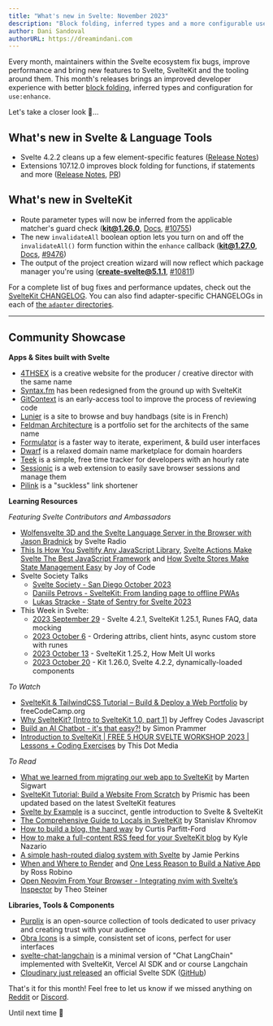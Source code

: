 ```yaml
---
title: "What's new in Svelte: November 2023"
description: "Block folding, inferred types and a more configurable use:enhance"
author: Dani Sandoval
authorURL: https://dreamindani.com
---
```


Every month, maintainers within the Svelte ecosystem fix bugs, improve performance and bring new features to Svelte, SvelteKit and the tooling around them. This month's releases brings an improved developer experience with better [block folding](https://code.visualstudio.com/docs/editor/codebasics#_folding), inferred types and configuration for `use:enhance`.

Let's take a closer look 👀...

## What's new in Svelte & Language Tools
- Svelte 4.2.2 cleans up a few element-specific features ([Release Notes](https://github.com/sveltejs/svelte/blob/master/packages/svelte/CHANGELOG.md#422))
- Extensions 107.12.0 improves block folding for functions, if statements and more ([Release Notes](https://github.com/sveltejs/language-tools/releases/tag/extensions-107.12.0), [PR](https://github.com/sveltejs/language-tools/pull/2169))

## What's new in SvelteKit
- Route parameter types will now be inferred from the applicable matcher's guard check (**kit@1.26.0**, [Docs](https://kit.svelte.dev/docs/advanced-routing#matching), [#10755](https://github.com/sveltejs/kit/pull/10755))
- The new `invalidateAll` boolean option lets you turn on and off the `invalidateAll()` form function within the `enhance` callback (**kit@1.27.0**, [Docs](https://kit.svelte.dev/docs/form-actions#progressive-enhancement-use-enhance), [#9476](https://github.com/sveltejs/kit/issues/9476))
- The output of the project creation wizard will now reflect which package manager you're using (**create-svelte@5.1.1**, [#10811](https://github.com/sveltejs/kit/pull/10811))

For a complete list of bug fixes and performance updates, check out the [SvelteKit CHANGELOG](https://github.com/sveltejs/kit/blob/master/packages/kit/CHANGELOG.md). You can also find adapter-specific CHANGELOGs in each of [the `adapter` directories](https://github.com/sveltejs/kit/tree/master/packages).

---

## Community Showcase

**Apps & Sites built with Svelte**
- [4THSEX](https://4thsex.com/) is a creative website for the producer / creative director with the same name
- [Syntax.fm](https://github.com/syntaxfm/website) has been redesigned from the ground up with SvelteKit
- [GitContext](https://gitcontext.com/) is an early-access tool to improve the process of reviewing code
- [Lunier](https://www.lunier.fr/) is a site to browse and buy handbags (site is in French)
- [Feldman Architecture](https://feldmanarchitecture.com/) is a portfolio set for the architects of the same name
- [Formulator](https://formulator.app/) is a faster way to iterate, experiment, & build user interfaces
- [Dwarf](https://www.dwarf.domains/) is a relaxed domain name marketplace for domain hoarders
- [Teek](https://teek.vercel.app/) is a simple, free time tracker for developers with an hourly rate
- [Sessionic](https://github.com/navorite/sessionic) is a web extension to easily save browser sessions and manage them
- [Pilink](https://pil.ink/) is a "suckless" link shortener


**Learning Resources**

_Featuring Svelte Contributors and Ambassadors_
- [Wolfensvelte 3D and the Svelte Language Server in the Browser with Jason Bradnick](https://www.svelteradio.com/episodes/wolfensvelte-3d-and-the-svelte-language-server-in-the-browser-with-jason-bradnick) by Svelte Radio
- [This Is How You Sveltify Any JavaScript Library](https://www.youtube.com/watch?v=RuM4KHTZqD4), [Svelte Actions Make Svelte The Best JavaScript Framework](https://www.youtube.com/watch?v=LGOqg0Y7sAc) and [How Svelte Stores Make State Management Easy](https://www.youtube.com/watch?v=L3uBfL-4dDM) by Joy of Code
- Svelte Society Talks
  - [Svelte Society - San Diego October 2023](https://www.youtube.com/watch?v=9FZYJTr24ZI)
  - [Daniils Petrovs - SvelteKit: From landing page to offline PWAs](https://www.youtube.com/watch?v=SaccqQ-JrZ4)
  - [Lukas Stracke - State of Sentry for Svelte 2023](https://www.youtube.com/watch?v=V4Hup134wdA)
- This Week in Svelte:
  - [2023 September 29](https://www.youtube.com/watch?v=SduFW1onshg) - Svelte 4.2.1, SvelteKit 1.25.1, Runes FAQ, data mocking
  - [2023 October 6](https://www.youtube.com/watch?v=CMXST0R6xRY) - Ordering attribs, client hints, async custom store with runes
  - [2023 October 13](https://www.youtube.com/watch?v=Tp6ctouCX7A) - SvelteKit 1.25.2, How Melt UI works
  - [2023 October 20](https://www.youtube.com/watch?v=O13bGtOV-aA) - Kit 1.26.0, Svelte 4.2.2, dynamically-loaded components

_To Watch_
- [SvelteKit & TailwindCSS Tutorial – Build & Deploy a Web Portfolio](https://www.youtube.com/watch?v=-2UjwQzxvBQ) by freeCodeCamp.org
- [Why SvelteKit? [Intro to SvelteKit 1.0, part 1]](https://www.youtube.com/watch?v=FP4AylVsiT8) by Jeffrey Codes Javascript
- [Build an AI Chatbot - it's that easy?!](https://www.youtube.com/watch?v=FcDj9_590Xg) by Simon Prammer
- [Introduction to SvelteKit | FREE 5 HOUR SVELTE WORKSHOP 2023 | Lessons + Coding Exercises](https://www.youtube.com/watch?v=wWRhX_Hzyf8) by This Dot Media


_To Read_
- [What we learned from migrating our web app to SvelteKit](https://blog.datawrapper.de/migrating-our-web-app-to-sveltekit/) by Marten Sigwart
- [SvelteKit Tutorial: Build a Website From Scratch](https://prismic.io/blog/svelte-sveltekit-tutorial) by Prismic has been updated based on the latest SvelteKit features
- [Svelte by Example](https://sveltebyexample.com/) is a succinct, gentle introduction to Svelte & SvelteKit
- [The Comprehensive Guide to Locals in SvelteKit](https://khromov.se/the-comprehensive-guide-to-locals-in-sveltekit/) by Stanislav Khromov
- [How to build a blog, the hard way](https://cpf.sh/blog/2023/10/27/how-to-build-a-blog-the-hard-way) by Curtis Parfitt-Ford
- [How to make a full-content RSS feed for your SvelteKit blog](https://www.kylenazario.com/blog/full-content-rss-feed-with-sveltekit) by Kyle Nazario
- [A simple hash-routed dialog system with Svelte](https://inorganik.net/posts/2023-10-08-routed-svelte-dialogs) by Jamie Perkins
- [When and Where to Render](https://blog.robino.dev/posts/rendering-strategies) and [One Less Reason to Build a Native App](https://blog.robino.dev/posts/install-web-app) by Ross Robino
- [Open Neovim From Your Browser - Integrating nvim with Svelte’s Inspector](https://theosteiner.de/open-neovim-from-your-browser-integrating-nvim-with-sveltes-inspector) by Theo Steiner

**Libraries, Tools & Components**
- [Purplix](https://github.com/WardPearce/Purplix.io) is an open-source collection of tools dedicated to user privacy and creating trust with your audience
- [Obra Icons](https://github.com/Obra-Studio/obra-icons-svelte-public) is a simple, consistent set of icons, perfect for user interfaces
- [svelte-chat-langchain](https://github.com/SimonPrammer/svelte-chat-langchain) is a minimal version of "Chat LangChain" implemented with SvelteKit, Vercel AI SDK and or course Langchain
- [Cloudinary just released](https://svelte.cloudinary.dev/) an official Svelte SDK ([GitHub](https://github.com/cloudinary-community/svelte-cloudinary))

That's it for this month! Feel free to let us know if we missed anything on [Reddit](https://www.reddit.com/r/sveltejs/) or [Discord](https://discord.gg/svelte).

Until next time 👋
